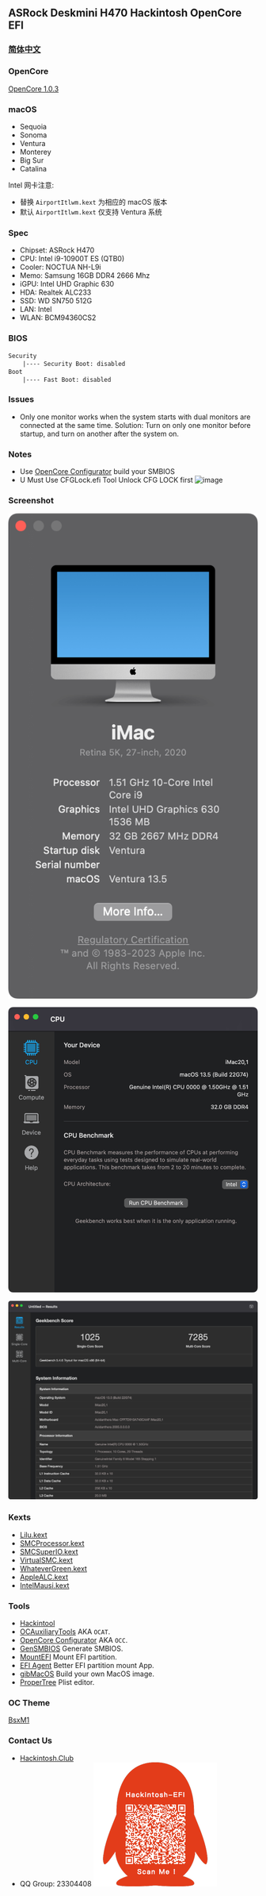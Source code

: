 ## ASRock Deskmini H470 Hackintosh OpenCore EFI

### [简体中文](README.zh_CN.md)


### OpenCore

[OpenCore 1.0.3](https://github.com/acidanthera/OpenCorePkg)


### macOS

- Sequoia
- Sonoma
- Ventura
- Monterey
- Big Sur
- Catalina

Intel 网卡注意: 
 - 替换 `AirportItlwm.kext` 为相应的 macOS 版本 
 - 默认 `AirportItlwm.kext` 仅支持 Ventura 系统


### Spec

- Chipset: ASRock H470
- CPU: Intel i9-10900T ES (QTB0)
- Cooler: NOCTUA NH-L9i
- Memo: Samsung 16GB DDR4 2666 Mhz
- iGPU: Intel UHD Graphic 630
- HDA: Realtek ALC233
- SSD: WD SN750 512G
- LAN: Intel
- WLAN: BCM94360CS2


### BIOS

```
Security
    |---- Security Boot: disabled
Boot
    |---- Fast Boot: disabled
```


### Issues

- Only one monitor works when the system starts with dual monitors are connected at the same time. Solution: Turn on only one monitor before startup, and turn on another after the system on.


### Notes
 - Use [OpenCore Configurator](https://mackie100projects.altervista.org/opencore-configurator/) build your SMBIOS
 - U Must Use CFGLock.efi Tool Unlock CFG LOCK first
![image](Screenshot/CFGLock.efi.png)


### Screenshot

![macOS Ventura](Screenshot/about.png)

![Info](Screenshot/info.png)

![Geekbench 5](Screenshot/geekbench5.png)


### Kexts

- [Lilu.kext](https://github.com/acidanthera/Lilu)
- [SMCProcessor.kext](https://github.com/acidanthera/VirtualSMC)
- [SMCSuperIO.kext](https://github.com/acidanthera/VirtualSMC)
- [VirtualSMC.kext](https://github.com/acidanthera/VirtualSMC)
- [WhateverGreen.kext](https://github.com/acidanthera/WhateverGreen)
- [AppleALC.kext](https://github.com/acidanthera/AppleALC)
- [IntelMausi.kext](https://github.com/acidanthera/IntelMausi)


### Tools

- [Hackintool](https://github.com/headkaze/Hackintool) 
- [OCAuxiliaryTools](https://github.com/ic005k/OCAuxiliaryTools) AKA `OCAT`.
- [OpenCore Configurator](https://mackie100projects.altervista.org/opencore-configurator/) AKA `OCC`.
- [GenSMBIOS](https://github.com/corpnewt/GenSMBIOS) Generate SMBIOS.
- [MountEFI](https://github.com/corpnewt/MountEFI) Mount EFI partition.
- [EFI Agent](https://github.com/headkaze/EFI-Agent) Better EFI partition mount App.
- [gibMacOS](https://github.com/corpnewt/gibMacOS) Build your own MacOS image.
- [ProperTree](https://github.com/corpnewt/ProperTree) Plist editor.


### OC Theme

[BsxM1](https://github.com/blackosx/BsxM1)


### Contact Us

 - [Hackintosh.Club](https://hackintosh.club/) 
 - QQ Group: 23304408 
 ![image](Screenshot/QRCode.png)
